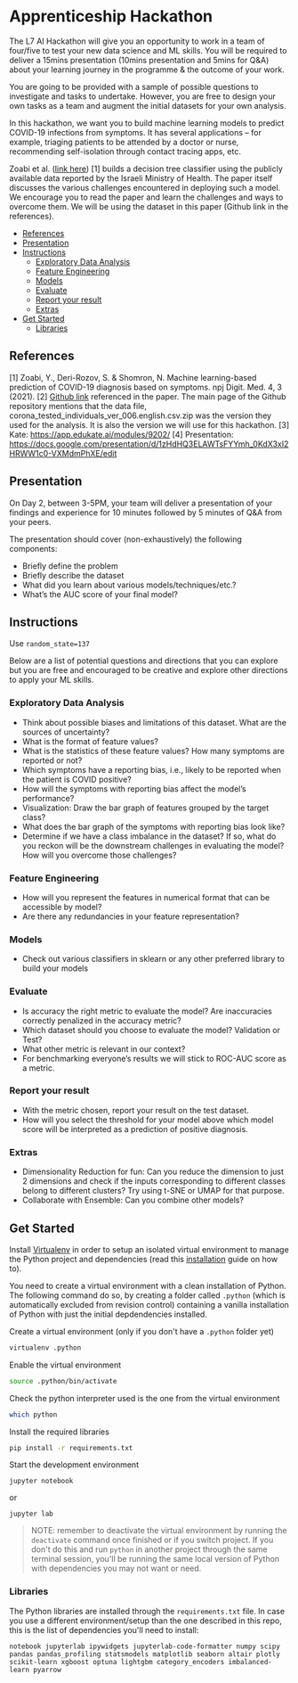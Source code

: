 # Apprenticeship Hackathon

The L7 AI Hackathon will give you an opportunity to work in a team of four/five to test your new data science and ML skills. You will be required to deliver a 15mins presentation (10mins presentation and 5mins for Q&A) about your learning journey in the programme & the outcome of your work.

You are going to be provided with a sample of possible questions to investigate and tasks to undertake. However, you are free to design your own tasks as a team and augment the initial datasets for your own analysis.

In this hackathon, we want you to build machine learning models to predict COVID-19 infections from symptoms. It has several applications – for example, triaging patients to be attended by a doctor or nurse, recommending self-isolation through contact tracing apps, etc.

Zoabi et al. ([link here](https://www.nature.com/articles/s41746-020-00372-6)) [1] builds a decision tree classifier using the publicly available data reported by the Israeli Ministry of Health. The paper itself discusses the various challenges encountered in deploying such a model. We encourage you to read the paper and learn the challenges and ways to overcome them. We will be using the dataset in this paper (Github link in the references).

- [References](#references)
- [Presentation](#presentation)
- [Instructions](#instructions)
  - [Exploratory Data Analysis](#exploratory-data-analysis)
  - [Feature Engineering](#feature-engineering)
  - [Models](#models)
  - [Evaluate](#evaluate)
  - [Report your result](#report-your-result)
  - [Extras](#extras)
- [Get Started](#get-started)
  - [Libraries](#libraries)

## References

[1] Zoabi, Y., Deri-Rozov, S. & Shomron, N. Machine learning-based prediction of COVID-19 diagnosis based on symptoms. npj Digit. Med. 4, 3 (2021).
[2] [Github link](https://github.com/nshomron/covidpred/tree/master) referenced in the paper. The main page of the Github repository mentions that the data file, corona_tested_individuals_ver_006.english.csv.zip was the version they used for the analysis. It is also the version we will use for this hackathon.
[3] Kate: https://app.edukate.ai/modules/9202/
[4] Presentation: https://docs.google.com/presentation/d/1zHdHQ3ELAWTsFYYmh_0KdX3xI2HRWW1c0-VXMdmPhXE/edit

## Presentation

On Day 2, between 3-5PM, your team will deliver a presentation of your findings and experience for 10 minutes followed by 5 minutes of Q&A from your peers.

The presentation should cover (non-exhaustively) the following components:

- Briefly define the problem
- Briefly describe the dataset
- What did you learn about various models/techniques/etc.?
- What’s the AUC score of your final model?

## Instructions

Use `random_state=137`

Below are a list of potential questions and directions that you can explore but you are free and encouraged to be creative and explore other directions to apply your ML skills.

### Exploratory Data Analysis

- Think about possible biases and limitations of this dataset. What are the sources of uncertainty?
- What is the format of feature values?
- What is the statistics of these feature values? How many symptoms are reported or not?
- Which symptoms have a reporting bias, i.e., likely to be reported when the patient is COVID positive?
- How will the symptoms with reporting bias affect the model’s performance?
- Visualization: Draw the bar graph of features grouped by the target class?
- What does the bar graph of the symptoms with reporting bias look like?
- Determine if we have a class imbalance in the dataset? If so, what do you reckon will be the downstream challenges in evaluating the model? How will you overcome those challenges?

### Feature Engineering

- How will you represent the features in numerical format that can be accessible by model?
- Are there any redundancies in your feature representation?

### Models

- Check out various classifiers in sklearn or any other preferred library to build your models

### Evaluate

- Is accuracy the right metric to evaluate the model? Are inaccuracies correctly penalized in the accuracy metric?
- Which dataset should you choose to evaluate the model? Validation or Test?
- What other metric is relevant in our context?
- For benchmarking everyone’s results we will stick to ROC-AUC score as a metric.

### Report your result

- With the metric chosen, report your result on the test dataset.
- How will you select the threshold for your model above which model score will be interpreted as a prediction of positive diagnosis.

### Extras

- Dimensionality Reduction for fun: Can you reduce the dimension to just 2 dimensions and check if the inputs corresponding to different classes belong to different clusters? Try using t-SNE or UMAP for that purpose.
- Collaborate with Ensemble: Can you combine other models?

## Get Started

Install [Virtualenv](https://pypi.org/project/virtualenv/) in order to setup an isolated virtual environment to manage the Python project and dependencies (read this [installation](https://virtualenv.pypa.io/en/latest/installation.html) guide on how to).

You need to create a virtual environment with a clean installation of Python. The following command do so, by creating a folder called `.python` (which is automatically excluded from revision control) containing a vanilla installation of Python with just the initial depdendencies installed.

Create a virtual environment (only if you don't have a `.python` folder yet)

```sh
virtualenv .python
```

Enable the virtual environment

```sh
source .python/bin/activate
```

Check the python interpreter used is the one from the virtual environment

```sh
which python
```

Install the required libraries

```sh
pip install -r requirements.txt
```

Start the development environment

```
jupyter notebook
```

or

```
jupyter lab
```

> NOTE: remember to deactivate the virtual environment by running the `deactivate` command once finished or if you switch project. If you don't do this and run `python` in another project through the same terminal session, you'll be running the same local version of Python with dependencies you may not want or need.

### Libraries

The Python libraries are installed through the `requirements.txt` file. In case you use a different environment/setup than the one described in this repo, this is the list of dependencies you'll need to install:

```
notebook jupyterlab ipywidgets jupyterlab-code-formatter numpy scipy pandas pandas_profiling statsmodels matplotlib seaborn altair plotly scikit-learn xgboost optuna lightgbm category_encoders imbalanced-learn pyarrow
```

